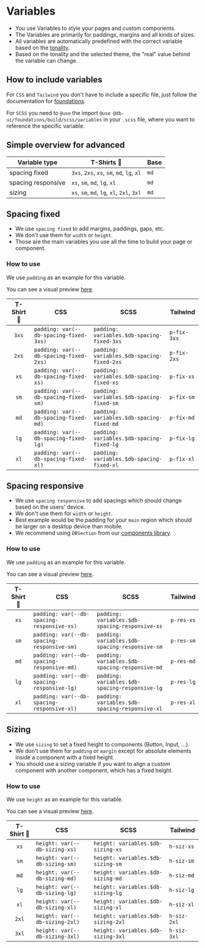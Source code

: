 # Variables

-   You use Variables to style your pages and custom components.
-   The Variables are primarily for paddings, margins and all kinds of sizes.
-   All variables are automatically predefined with the correct variable based on the [tonality](../tonalities/readme).
-   Based on the tonality and the selected theme, the "real" value behind the variable can change.

## How to include variables

For `CSS` and `Tailwind` you don't have to include a specific file, just follow the documentation for [foundations](../../foundations/readme).

For `SCSS` you need to `@use` the import `@use @db-ui/foundations/build/scss/variables` in your `.scss` file, where you want to reference the specific variable.

## Simple overview for advanced

| Variable type      | T-Shirts 👕                                | Base |
| ------------------ | ------------------------------------------ | ---- |
| spacing fixed      | `3xs`, `2xs`, `xs`, `sm`, `md`, `lg`, `xl` | `md` |
| spacing responsive | `xs`, `sm`, `md`, `lg`, `xl`               | `md` |
| sizing             | `xs`, `sm`, `md`, `lg`, `xl`, `2xl`, `3xl` | `md` |

## Spacing fixed

-   We use `spacing fixed` to add margins, paddings, gaps, etc.
-   We don't use them for `width` or `height`.
-   Those are the main variables you use all the time to build your page or component.

### How to use

We use `padding` as an example for this variable.

You can see a visual preview [here](./examples).

| T-Shirt 👕 | CSS                                    | SCSS                                       | Tailwind    |
| :--------: | -------------------------------------- | ------------------------------------------ | ----------- |
|   `3xs`    | `padding: var(--db-spacing-fixed-3xs)` | `padding: variables.$db-spacing-fixed-3xs` | `p-fix-3xs` |
|   `2xs`    | `padding: var(--db-spacing-fixed-2xs)` | `padding: variables.$db-spacing-fixed-2xs` | `p-fix-2xs` |
|    `xs`    | `padding: var(--db-spacing-fixed-xs)`  | `padding: variables.$db-spacing-fixed-xs`  | `p-fix-xs`  |
|    `sm`    | `padding: var(--db-spacing-fixed-sm)`  | `padding: variables.$db-spacing-fixed-sm`  | `p-fix-sm`  |
|    `md`    | `padding: var(--db-spacing-fixed-md)`  | `padding: variables.$db-spacing-fixed-md`  | `p-fix-md`  |
|    `lg`    | `padding: var(--db-spacing-fixed-lg)`  | `padding: variables.$db-spacing-fixed-lg`  | `p-fix-lg`  |
|    `xl`    | `padding: var(--db-spacing-fixed-xl)`  | `padding: variables.$db-spacing-fixed-xl`  | `p-fix-xl`  |

## Spacing responsive

-   We use `spacing responsive` to add spacings which should change based on the users' device.
-   We don't use them for `width` or `height`.
-   Best example would be the padding for your `main` region which should be larger on a desktop device than mobile.
-   We recommend using `DBSection` from our [components library](../../components/readme).

### How to use

We use `padding` as an example for this variable.

You can see a visual preview [here](./examples).

| T-Shirt 👕 | CSS                                        | SCSS                                           | Tailwind   |
| :--------: | ------------------------------------------ | ---------------------------------------------- | ---------- |
|    `xs`    | `padding: var(--db-spacing-responsive-xs)` | `padding: variables.$db-spacing-responsive-xs` | `p-res-xs` |
|    `sm`    | `padding: var(--db-spacing-responsive-sm)` | `padding: variables.$db-spacing-responsive-sm` | `p-res-sm` |
|    `md`    | `padding: var(--db-spacing-responsive-md)` | `padding: variables.$db-spacing-responsive-md` | `p-res-md` |
|    `lg`    | `padding: var(--db-spacing-responsive-lg)` | `padding: variables.$db-spacing-responsive-lg` | `p-res-lg` |
|    `xl`    | `padding: var(--db-spacing-responsive-xl)` | `padding: variables.$db-spacing-responsive-xl` | `p-res-xl` |

## Sizing

-   We use `sizing` to set a fixed height to components (Button, Input, ...).
-   We don't use them for `padding` or `margin` except for absolute elements inside a component with a fixed height.
-   You should use a sizing variable if you want to align a custom component with another component, which has a fixed height.

### How to use

We use `height` as an example for this variable.

You can see a visual preview [here](./examples).

| T-Shirt 👕 | CSS                            | SCSS                               | Tailwind    |
| :--------: | ------------------------------ | ---------------------------------- | ----------- |
|    `xs`    | `height: var(--db-sizing-xs)`  | `height: variables.$db-sizing-xs`  | `h-siz-xs`  |
|    `sm`    | `height: var(--db-sizing-sm)`  | `height: variables.$db-sizing-sm`  | `h-siz-sm`  |
|    `md`    | `height: var(--db-sizing-md)`  | `height: variables.$db-sizing-md`  | `h-siz-md`  |
|    `lg`    | `height: var(--db-sizing-lg)`  | `height: variables.$db-sizing-lg`  | `h-siz-lg`  |
|    `xl`    | `height: var(--db-sizing-xl)`  | `height: variables.$db-sizing-xl`  | `h-siz-xl`  |
|   `2xl`    | `height: var(--db-sizing-2xl)` | `height: variables.$db-sizing-2xl` | `h-siz-2xl` |
|   `3xl`    | `height: var(--db-sizing-3xl)` | `height: variables.$db-sizing-3xl` | `h-siz-3xl` |
